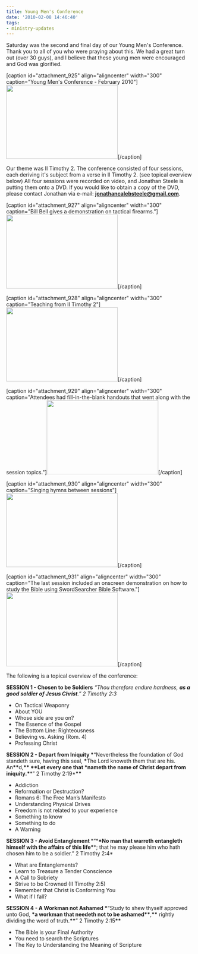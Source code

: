 ```yaml
---
title: Young Men's Conference
date: '2010-02-08 14:46:40'
tags:
- ministry-updates
---
```


Saturday was the second and final day of our Young Men's Conference. Thank you to all of you who were praying about this. We had a great turn out (over 30 guys), and I believe that these young men were encouraged and God was glorified.

[caption id="attachment_925" align="aligncenter" width="300" caption="Young Men&#39;s Conference - February 2010"]<a href="https://s3.amazonaws.com/images.ofreport.com/2010/02/DSC_8531.jpg"><img class="size-medium wp-image-925 " title="DSC_8531" src="https://s3.amazonaws.com/images.ofreport.com/2010/02/DSC_8531-300x199.jpg" alt="" width="300" height="199" /></a>[/caption]

Our theme was II Timothy 2. The conference consisted of four sessions, each deriving it's subject from a verse in II Timothy 2. (see topical overview below) All four sessions were recorded on video, and Jonathan Steele is putting them onto a DVD. If you would like to obtain a copy of the DVD, please contact Jonathan via e-mail: <strong><a href="mailto:jonathancalebsteele@gmail.com">jonathancalebsteele@gmail.com</a></strong>.

[caption id="attachment_927" align="aligncenter" width="300" caption="Bill Bell gives a demonstration on tactical firearms."]<a href="https://s3.amazonaws.com/images.ofreport.com/2010/02/DSC_8524.jpg"><img class="size-medium wp-image-927" title="DSC_8524" src="https://s3.amazonaws.com/images.ofreport.com/2010/02/DSC_8524-300x199.jpg" alt="" width="300" height="199" /></a>[/caption]

[caption id="attachment_928" align="aligncenter" width="300" caption="Teaching from II Timothy 2"]<a href="https://s3.amazonaws.com/images.ofreport.com/2010/02/DSC_8535.jpg"><img class="size-medium wp-image-928" title="DSC_8535" src="https://s3.amazonaws.com/images.ofreport.com/2010/02/DSC_8535-300x199.jpg" alt="" width="300" height="199" /></a>[/caption]

[caption id="attachment_929" align="aligncenter" width="300" caption="Attendees had fill-in-the-blank handouts that went along with the session topics."]<a href="https://s3.amazonaws.com/images.ofreport.com/2010/02/DSC_8526.jpg"><img class="size-medium wp-image-929" title="DSC_8526" src="https://s3.amazonaws.com/images.ofreport.com/2010/02/DSC_8526-300x199.jpg" alt="" width="300" height="199" /></a>[/caption]

[caption id="attachment_930" align="aligncenter" width="300" caption="Singing hymns between sessions"]<a href="https://s3.amazonaws.com/images.ofreport.com/2010/02/DSC_8533.jpg"><img class="size-medium wp-image-930" title="DSC_8533" src="https://s3.amazonaws.com/images.ofreport.com/2010/02/DSC_8533-300x199.jpg" alt="" width="300" height="199" /></a>[/caption]

[caption id="attachment_931" align="aligncenter" width="300" caption="The last session included an onscreen demonstration on how to study the Bible using SwordSearcher Bible Software."]<a href="https://s3.amazonaws.com/images.ofreport.com/2010/02/DSC_8549.jpg"><img class="size-medium wp-image-931" title="DSC_8549" src="https://s3.amazonaws.com/images.ofreport.com/2010/02/DSC_8549-300x199.jpg" alt="" width="300" height="199" /></a>[/caption]

The following is a topical overview of the conference:

<strong>SESSION 1 - Chosen to be Soldiers</strong>
*“Thou therefore endure hardness, *<strong>*as a good soldier of Jesus Christ*</strong>*.” 2 Timothy 2:3*
<ul>
	<li>On Tactical Weaponry</li>
	<li>About YOU</li>
	<li>Whose side are you on?</li>
	<li>The Essence of the Gospel</li>
	<li>The Bottom Line: Righteousness</li>
	<li>Believing vs. Asking (Rom. 4)</li>
	<li>Professing Christ</li>
</ul>
<strong>SESSION 2 - Depart from Iniquity
*<span style="font-weight: normal;">“Nevertheless the foundation of God standeth sure, having this seal, </span><span style="font-style: normal;">*<span style="font-weight: normal;">The Lord knoweth them that are his. An</span>**<span style="font-weight: normal;">d,</span>** *<strong>*Let every one that <span style="font-style: normal; font-weight: normal;"><strong>*nameth the name of Christ depart from iniquity.*</strong>*” 2 Timothy 2:19*</span>*</strong></span>*</strong>
<ul>
	<li>Addiction</li>
	<li>Reformation or Destruction?</li>
	<li>Romans 6: The Free Man’s Manifesto</li>
	<li>Understanding Physical Drives</li>
	<li>Freedom is not related to your experience</li>
	<li>Something to know</li>
	<li>Something to do</li>
	<li>A Warning</li>
</ul>
<strong>SESSION 3 - Avoid Entanglement
<span style="font-weight: normal;">*“*<strong>*No man that warreth entangleth himself with the affairs of this life*</strong>*; that he may please him who hath chosen him to be a soldier.” 2 Timothy 2:4*</span></strong>
<ul>
	<li>What are Entanglements?</li>
	<li>Learn to Treasure a Tender Conscience</li>
	<li>A Call to Sobriety</li>
	<li>Strive to be Crowned (II Timothy 2:5)</li>
	<li>Remember that Christ is Conforming You</li>
	<li>What if I fall?</li>
</ul>
<strong>SESSION 4 - A Workman not Ashamed
*<span style="font-weight: normal;">“Study to shew thyself approved unto God, </span><span style="font-style: normal;">*a workman that needeth not to be ashamed**<span style="font-weight: normal;">,</span>**<span style="font-weight: normal;"> rightly dividing the word of truth.</span>**<span style="font-weight: normal;">” 2 Timothy 2:15</span>*</span>*</strong>
<ul>
	<li>The Bible is your Final Authority</li>
	<li>You need to search the Scriptures</li>
	<li>The Key to Understanding the Meaning of Scripture</li>
</ul>

